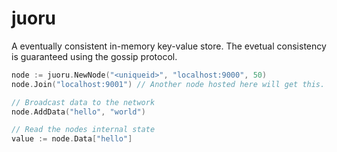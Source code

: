 # juoru

A eventually consistent in-memory key-value store. The evetual consistency is guaranteed using the gossip protocol.

```go
node := juoru.NewNode("<uniqueid>", "localhost:9000", 50)
node.Join("localhost:9001") // Another node hosted here will get this.

// Broadcast data to the network
node.AddData("hello", "world")

// Read the nodes internal state
value := node.Data["hello"]
```
